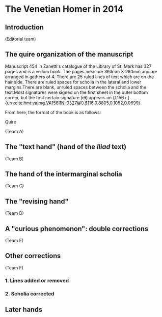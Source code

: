 # The Venetian Homer in 2014 #

## Introduction ##


(Editorial team)

## The quire organization of the manuscript ##
Manuscript 454 in Zanetti's catalogue of the Library of St. Mark has 327 pages and is a vellum book. The pages measure 393mm X 280mm and are arranged in gathers of 4. There are 25 ruled lines of text which are on the hair side. There are ruled spaces for scholia in the lateral and lower margins.There are blank, unruled spaces between the scholia and the text.Most signatures were signed on the first sheet in the outer bottom corner, but the first certain signature (ιθ) appears on {f.156 r.}{urn:cite:hmt:vaimg.VA156RN-0327@0.8116,0.8805,0.1052,0.0699}. 

From here, the format of the book is as follows:

Quire

(Team A)

## The "text hand" (hand of the *Iliad* text) ##

(Team B)


## The hand of the intermarginal scholia ##


(Team C)


## The "revising hand" ##

(Team D)


## A "curious phenomenon":  double corrections ##


(Team E)


## Other corrections ##

(Team F)

### 1. Lines added or removed ###

### 2. Scholia corrected ###


## Later hands ##





